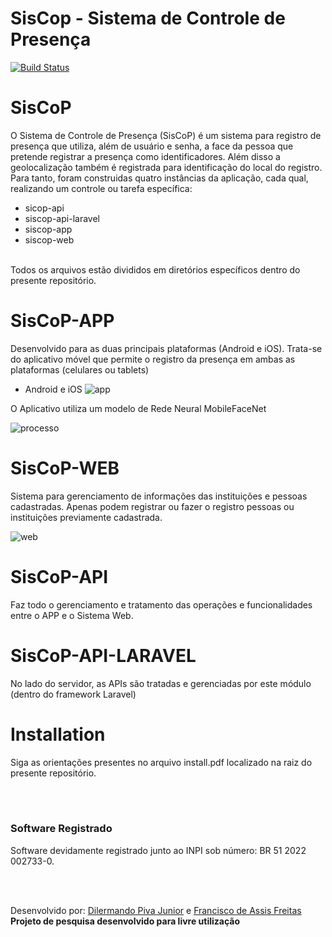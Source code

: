 # SisCop - Sistema de Controle de Presença


[![Build Status](https://www.siscop.com.br/imagens/logo.png)](https://www.siscop.com.br/)


# SisCoP 

  O Sistema de Controle de Presença (SisCoP) é um sistema para registro de presença que utiliza, além de usuário e senha, a face da pessoa que pretende registrar a presença como identificadores. Além disso a geolocalização também é registrada para identificação do local do registro. Para tanto, foram construidas quatro instâncias da aplicação, cada qual, realizando um controle ou tarefa específica:
  - sicop-api 
  - siscop-api-laravel
  - siscop-app
  - siscop-web
  <br>
  Todos os arquivos estão divididos em diretórios específicos dentro do presente repositório.

#  SisCoP-APP

  Desenvolvido para as duas principais plataformas (Android e iOS). Trata-se do aplicativo móvel que permite o registro da presença em ambas as plataformas (celulares ou tablets) 

  - Android e iOS
![app](https://www.siscop.com.br/imagens/app.png)
  
  O Aplicativo utiliza um modelo de Rede Neural MobileFaceNet

![processo](https://www.siscop.com.br/imagens/processo.png)

#  SisCoP-WEB

 Sistema para gerenciamento de informações das instituições e pessoas cadastradas. Apenas podem registrar ou fazer o registro pessoas ou instituições previamente cadastrada.

![web](https://www.siscop.com.br/imagens/web.png)

#  SisCoP-API

 Faz todo o gerenciamento e tratamento das operações e funcionalidades entre o APP e o Sistema Web. 

#  SisCoP-API-LARAVEL

 No lado do servidor, as APIs são tratadas e gerenciadas por este módulo (dentro do framework Laravel)

  
# Installation

 Siga as orientações presentes no arquivo install.pdf localizado na raiz do presente repositório.

<br><br>

### Software Registrado <br>
Software devidamente registrado junto ao INPI sob número: BR 51 2022 002733-0.<br>

<br><br>

Desenvolvido por: [Dilermando Piva Junior](mailto:piva.jr@fatec.sp.gov.br) e [Francisco de Assis Freitas](mailto:freitas.assis@gmail.com)<br>
**Projeto de pesquisa desenvolvido para livre utilização**
